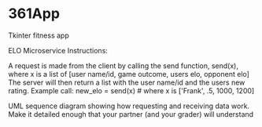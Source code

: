 # 361App
Tkinter fitness app

ELO Microservice Instructions:

 A request is made from the client by calling the send function, send(x), where x is a list of [user name/id, game outcome, users elo, opponent elo]
  The server will then return a list  with the user name/id and the users new rating.
  Example call:
    new_elo = send(x)  # where x is ['Frank', .5, 1000, 1200]
      
UML sequence diagram showing how requesting and receiving data work. Make it detailed enough that your partner (and your grader) will understand
